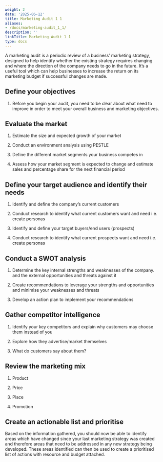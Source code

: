```yaml
---
weight: 2
date: '2025-06-12'
title: Marketing Audit 1 1
aliases:
- /docs/marketing-audit_1_1/
description: ''
linkTitle: Marketing Audit 1 1
type: docs
---
```


A marketing audit is a periodic review of a business’ marketing strategy, designed to help identify whether the existing strategy requires changing and where the direction of the company needs to go in the future. It’s a useful tool which can help businesses to increase the return on its marketing budget if successful changes are made.

## Define your objectives

1. Before you begin your audit, you need to be clear about what need to improve in order to meet your overall business and marketing objectives.

## Evaluate the market

1. Estimate the size and expected growth of your market

1. Conduct an environment analysis using PESTLE

1. Define the different market segments your business competes in

1. Assess how your market segment is expected to change and estimate sales and percentage share for the next financial period

## Define your target audience and identify their needs

1. Identify and define the company’s current customers

1. Conduct research to identify what current customers want and need i.e. create personas

1. Identify and define your target buyers/end users (prospects)

1. Conduct research to identify what current prospects want and need i.e. create personas

## Conduct a SWOT analysis

1. Determine the key internal strengths and weaknesses of the company. and the external opportunities and threats against it

1. Create recommendations to leverage your strengths and opportunities and minimise your weaknesses and threats

1. Develop an action plan to implement your recommendations

## Gather competitor intelligence

1. Identify your key competitors and explain why customers may choose them instead of you

1. Explore how they advertise/market themselves

1. What do customers say about them?

## Review the marketing mix

1. Product

1. Price

1. Place

1. Promotion

## Create an actionable list and prioritise

Based on the information gathered, you should now be able to identify areas which have changed since your last marketing strategy was created and therefore areas that need to be addressed in any new strategy being developed. These areas identified can then be used to create a prioritised list of actions with resource and budget attached.